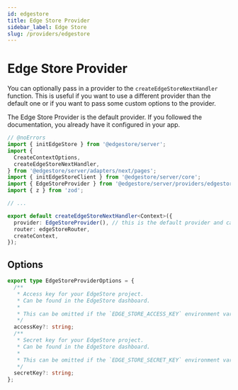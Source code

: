 ```yaml
---
id: edgestore
title: Edge Store Provider
sidebar_label: Edge Store
slug: /providers/edgestore
---
```


# Edge Store Provider

You can optionally pass in a provider to the `createEdgeStoreNextHandler` function. This is useful if you want to use a different provider than the default one or if you want to pass some custom options to the provider.

The Edge Store Provider is the default provider. If you followed the documentation, you already have it configured in your app.

```ts twoslash {7, 13}
// @noErrors
import { initEdgeStore } from '@edgestore/server';
import {
  CreateContextOptions,
  createEdgeStoreNextHandler,
} from '@edgestore/server/adapters/next/pages';
import { initEdgeStoreClient } from '@edgestore/server/core';
import { EdgeStoreProvider } from '@edgestore/server/providers/edgestore';
import { z } from 'zod';

// ...

export default createEdgeStoreNextHandler<Context>({
  provider: EdgeStoreProvider(), // this is the default provider and can be omitted
  router: edgeStoreRouter,
  createContext,
});
```

## Options

```ts
export type EdgeStoreProviderOptions = {
  /**
   * Access key for your EdgeStore project.
   * Can be found in the EdgeStore dashboard.
   *
   * This can be omitted if the `EDGE_STORE_ACCESS_KEY` environment variable is set.
   */
  accessKey?: string;
  /**
   * Secret key for your EdgeStore project.
   * Can be found in the EdgeStore dashboard.
   *
   * This can be omitted if the `EDGE_STORE_SECRET_KEY` environment variable is set.
   */
  secretKey?: string;
};
```
